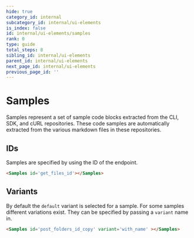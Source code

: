 ```yaml
---
hide: true
category_id: internal
subcategory_id: internal/ui-elements
is_index: false
id: internal/ui-elements/samples
rank: 0
type: guide
total_steps: 8
sibling_id: internal/ui-elements
parent_id: internal/ui-elements
next_page_id: internal/ui-elements
previous_page_id: ''
---
```


<!-- does not need translation -->

# Samples

Samples represent a set of sample code blocks extracted from the CLI, SDK, and
cURL repositories. These code samples are automatically extracted from the
various markdown files in these repositories.

## IDs

Samples are specified by using the ID of the endpoint.

```html
<Samples id='get_files_id'></Samples>
```

<H>

<Samples id='get_files_id'/>

</H>

## Variants

By default the `default` variant is selected for a sample. For some samples
different variations exist. They can be specified by passing a `variant` name in.

```html
<Samples id='post_folders_id_copy' variant='with_name' ></Samples>
```

<H>

<Samples id='post_folders_id_copy' variant='with_name' />

</H>
